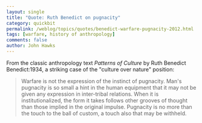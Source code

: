 ```yaml
---
layout: single 
title: "Quote: Ruth Benedict on pugnacity" 
category: quickbit
permalink: /weblog/topics/quotes/benedict-warfare-pugnacity-2012.html
tags: [warfare, history of anthropology] 
comments: false 
author: John Hawks 
---
```


From the classic anthropology text <em>Patterns of Culture</em> by Ruth Benedict <bib>Benedict:1934</bib>, a striking case of the "culture over nature" position:

<blockquote>Warfare is not the expression of the instinct of pugnacity. Man's pugnacity is so small a hint in the human equipment that it may not be given any expression in inter-tribal relations. When it is institutionalized, the form it takes follows other grooves of thought than those implied in the original impulse. Pugnacity is no more than the touch to the ball of custom, a touch also that may be withheld.</blockquote>




